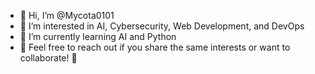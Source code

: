 - 👋 Hi, I’m @Mycota0101
- 👀 I’m interested in AI, Cybersecurity, Web Development, and DevOps
- 🌱 I’m currently learning AI and Python
- 🚀 Feel free to reach out if you share the same interests or want to collaborate! 🚀


<!---
Mycota0101/Mycota0101 is a ✨ special ✨ repository because its `README.md` (this file) appears on your GitHub profile.
You can click the Preview link to take a look at your changes.
--->
